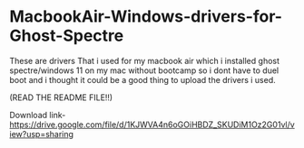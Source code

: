 # MacbookAir-Windows-drivers-for-Ghost-Spectre
These are drivers That i used for my macbook air which i installed ghost spectre/windows 11 on my mac without bootcamp so i dont have to duel boot and i thought it could be a good thing to upload the drivers i used. 

(READ THE README FILE!!) 

Download link- https://drive.google.com/file/d/1KJWVA4n6oGOiHBDZ_SKUDiM1Oz2G01vl/view?usp=sharing
